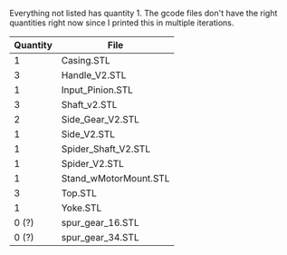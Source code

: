 Everything not listed has quantity 1. The gcode files don't have the right quantities right now since I printed this in multiple iterations.

Quantity | File
---------|-------
1        |  Casing.STL
3        |  Handle_V2.STL
1        |  Input_Pinion.STL
3        |  Shaft_v2.STL 
2        |  Side_Gear_V2.STL
1        |  Side_V2.STL
1        |  Spider_Shaft_V2.STL
1        |  Spider_V2.STL
1        |  Stand_wMotorMount.STL
3        |  Top.STL
1        |  Yoke.STL
0 (?)    |  spur_gear_16.STL
0 (?)    |  spur_gear_34.STL

